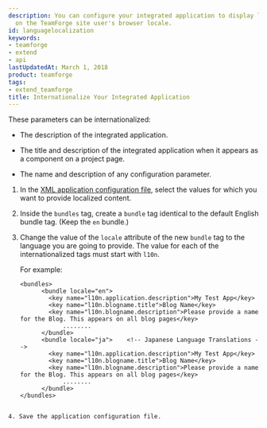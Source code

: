 ```yaml
---
description: You can configure your integrated application to display languages based
  on the TeamForge site user's browser locale.
id: languagelocalization
keywords:
- teamforge
- extend
- api
lastUpdatedAt: March 1, 2018
product: teamforge
tags:
- extend_teamforge
title: Internationalize Your Integrated Application
---
```



These parameters can be internationalized:

 * The description of the integrated application.

 * The title and description of the integrated application when it appears as a component on a project page.

 * The name and description of any configuration parameter.

 1. In the [XML application configuration file](./externalapplicationsforprojects#describeintegratedapp), select the values for which you want to provide localized content.

 2. Inside the `bundles` tag, create a `bundle` tag identical to the default English bundle tag. (Keep the `en` bundle.)

 3. Change the value of the `locale` attribute of the new `bundle` tag to the language you are going to provide. The value for each of the internationalized tags must start with `l10n`.

    For example:

    ```shell
    <bundles>
          <bundle locale="en">
            <key name="l10n.application.description">My Test App</key>
            <key name="l10n.blogname.title">Blog Name</key>
            <key name="l10n.blogname.description">Please provide a name for the Blog. This appears on all blog pages</key>
                ........
          </bundle>
          <bundle locale="ja">    <!-- Japanese Language Translations -->
            <key name="l10n.application.description">My Test App</key>
            <key name="l10n.blogname.title">Blog Name</key>
            <key name="l10n.blogname.description">Please provide a name for the Blog. This appears on all blog pages</key>
                ........
          </bundle>
    </bundles>
   ````  

 4. Save the application configuration file.


